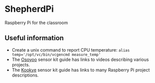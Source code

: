 # ShepherdPi
Raspberry Pi for the classroom
## Useful information
* Create a unix command to report CPU temperature: ```alias temp='/opt/vc/bin/vcgencmd measure_temp'```
* The [Osoyoo](http://osoyoo.com/2017/07/13/raspberry-pi-3-starter-learning-kit-introduction/) 
sensor kit guide has links to videos describing various projects.
* The [Kookye](http://kookye.com/category/tutorials/rapsberry-pi-projects/)
sensor kit guide has links to many Raspberry Pi project descriptions.
